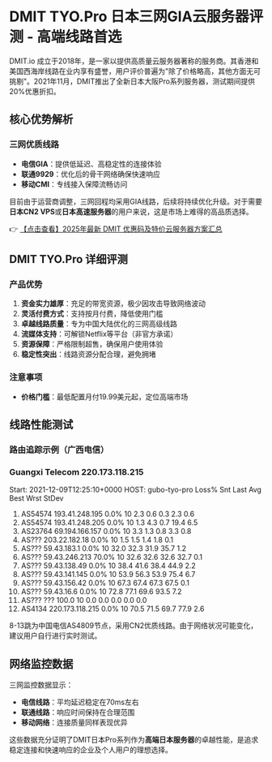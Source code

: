 # DMIT TYO.Pro 日本三网GIA云服务器评测 - 高端线路首选

DMIT.io 成立于2018年，是一家以提供高质量云服务器著称的服务商。其香港和美国西海岸线路在业内享有盛誉，用户评价普遍为"除了价格略高，其他方面无可挑剔"。2021年11月，DMIT推出了全新日本大阪Pro系列服务器，测试期间提供20%优惠折扣。

## 核心优势解析

### 三网优质线路
- **电信GIA**：提供低延迟、高稳定性的连接体验
- **联通9929**：优化后的骨干网络确保快速响应
- **移动CMI**：专线接入保障流畅访问

目前由于运营商调整，三网回程均采用GIA线路，后续将持续优化升级。对于需要**日本CN2 VPS**或**日本高速服务器**的用户来说，这是市场上难得的高品质选择。

👉 [【点击查看】2025年最新 DMIT 优惠码及特价云服务器方案汇总](https://bit.ly/dmit_coupon)

## DMIT TYO.Pro 详细评测

### 产品优势
1. **资金实力雄厚**：充足的带宽资源，极少因攻击导致网络波动
2. **灵活付费方式**：支持按月付费，降低使用门槛
3. **卓越线路质量**：专为中国大陆优化的三网高级线路
4. **流媒体支持**：可解锁Netflix等平台（非官方承诺）
5. **资源保障**：严格限制超售，确保用户使用体验
6. **稳定性突出**：线路资源分配合理，避免拥堵

### 注意事项
- **价格门槛**：最低配置月付19.99美元起，定位高端市场

## 线路性能测试

### 路由追踪示例（广西电信）

### Guangxi Telecom 220.173.118.215 ###
Start: 2021-12-09T12:25:10+0000
HOST: gubo-tyo-pro                Loss%   Snt   Last   Avg  Best  Wrst StDev
  1. AS54574  193.41.248.195       0.0%    10    2.3   0.6   0.3   2.3   0.6
  2. AS54574  193.41.248.205       0.0%    10    1.3   4.3   0.7  19.4   6.5
  3. AS23764  69.194.166.157       0.0%    10    3.3   1.3   0.8   3.3   0.8
  4. AS???    203.22.182.18        0.0%    10    1.5   1.5   1.4   1.8   0.1
  5. AS???    59.43.183.1          0.0%    10   32.0  32.3  31.9  35.7   1.2
  6. AS???    59.43.246.213       70.0%    10   32.6  32.6  32.6  32.7   0.1
  7. AS???    59.43.138.49         0.0%    10   38.4  41.6  38.4  44.9   2.2
  8. AS???    59.43.141.145        0.0%    10   53.9  56.3  53.9  75.4   6.7
  9. AS???    59.43.156.42         0.0%    10   67.3  67.4  67.3  67.5   0.1
 10. AS???    59.43.16.6           0.0%    10   72.8  77.1  69.6  93.5   7.2
 11. AS???    ???                 100.0    10    0.0   0.0   0.0   0.0   0.0
 12. AS4134   220.173.118.215      0.0%    10   70.5  71.5  69.7  77.9   2.6

8-13跳为中国电信AS4809节点，采用CN2优质线路。由于网络状况可能变化，建议用户自行进行实时测试。

## 网络监控数据

三网监控数据显示：
- **电信线路**：平均延迟稳定在70ms左右
- **联通线路**：响应时间保持在合理范围
- **移动网络**：连接质量同样表现优异

这些数据充分证明了DMIT日本Pro系列作为**高端日本服务器**的卓越性能，是追求稳定连接和快速响应的企业及个人用户的理想选择。